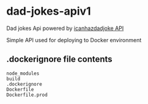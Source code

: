 # dad-jokes-apiv1

Dad jokes Api powered by [icanhazdadjoke API](https://icanhazdadjoke.com/)

Simple API used for deploying to Docker environment

## .dockerignore file contents


```
node_modules
build
.dockerignore
Dockerfile
Dockerfile.prod
```
